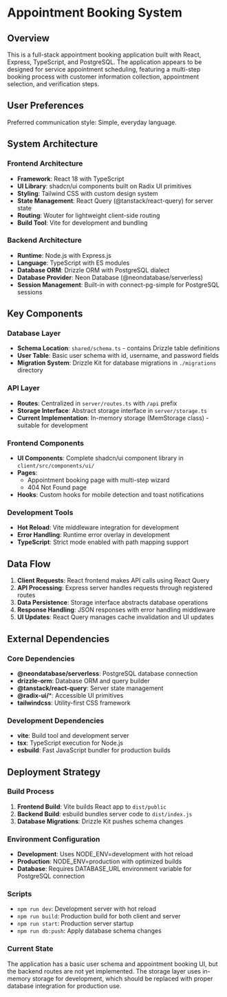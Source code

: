 # Appointment Booking System

## Overview

This is a full-stack appointment booking application built with React, Express, TypeScript, and PostgreSQL. The application appears to be designed for service appointment scheduling, featuring a multi-step booking process with customer information collection, appointment selection, and verification steps.

## User Preferences

Preferred communication style: Simple, everyday language.

## System Architecture

### Frontend Architecture
- **Framework**: React 18 with TypeScript
- **UI Library**: shadcn/ui components built on Radix UI primitives
- **Styling**: Tailwind CSS with custom design system
- **State Management**: React Query (@tanstack/react-query) for server state
- **Routing**: Wouter for lightweight client-side routing
- **Build Tool**: Vite for development and bundling

### Backend Architecture
- **Runtime**: Node.js with Express.js
- **Language**: TypeScript with ES modules
- **Database ORM**: Drizzle ORM with PostgreSQL dialect
- **Database Provider**: Neon Database (@neondatabase/serverless)
- **Session Management**: Built-in with connect-pg-simple for PostgreSQL sessions

## Key Components

### Database Layer
- **Schema Location**: `shared/schema.ts` - contains Drizzle table definitions
- **User Table**: Basic user schema with id, username, and password fields
- **Migration System**: Drizzle Kit for database migrations in `./migrations` directory

### API Layer
- **Routes**: Centralized in `server/routes.ts` with `/api` prefix
- **Storage Interface**: Abstract storage interface in `server/storage.ts`
- **Current Implementation**: In-memory storage (MemStorage class) - suitable for development

### Frontend Components
- **UI Components**: Complete shadcn/ui component library in `client/src/components/ui/`
- **Pages**: 
  - Appointment booking page with multi-step wizard
  - 404 Not Found page
- **Hooks**: Custom hooks for mobile detection and toast notifications

### Development Tools
- **Hot Reload**: Vite middleware integration for development
- **Error Handling**: Runtime error overlay in development
- **TypeScript**: Strict mode enabled with path mapping support

## Data Flow

1. **Client Requests**: React frontend makes API calls using React Query
2. **API Processing**: Express server handles requests through registered routes
3. **Data Persistence**: Storage interface abstracts database operations
4. **Response Handling**: JSON responses with error handling middleware
5. **UI Updates**: React Query manages cache invalidation and UI updates

## External Dependencies

### Core Dependencies
- **@neondatabase/serverless**: PostgreSQL database connection
- **drizzle-orm**: Database ORM and query builder
- **@tanstack/react-query**: Server state management
- **@radix-ui/***: Accessible UI primitives
- **tailwindcss**: Utility-first CSS framework

### Development Dependencies
- **vite**: Build tool and development server
- **tsx**: TypeScript execution for Node.js
- **esbuild**: Fast JavaScript bundler for production builds

## Deployment Strategy

### Build Process
1. **Frontend Build**: Vite builds React app to `dist/public`
2. **Backend Build**: esbuild bundles server code to `dist/index.js`
3. **Database Migrations**: Drizzle Kit pushes schema changes

### Environment Configuration
- **Development**: Uses NODE_ENV=development with hot reload
- **Production**: NODE_ENV=production with optimized builds
- **Database**: Requires DATABASE_URL environment variable for PostgreSQL connection

### Scripts
- `npm run dev`: Development server with hot reload
- `npm run build`: Production build for both client and server
- `npm run start`: Production server startup
- `npm run db:push`: Apply database schema changes

### Current State
The application has a basic user schema and appointment booking UI, but the backend routes are not yet implemented. The storage layer uses in-memory storage for development, which should be replaced with proper database integration for production use.